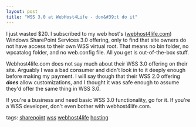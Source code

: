 ```yaml
---
layout: post
title: "WSS 3.0 at WebHost4Life - don&#39;t do it"
---
```


<p>I just wasted $20.  I subscribed to my web host's (<a href="http://www.webhost4life.com" target="_blank">webhost4life.com</a>) Windows SharePoint Services 3.0 offering, only to find that site owners do not have access to their own WSS virtual root.  That means no bin folder, no wpcatalog folder, and no web.config file.  All you get is out-of-the-box stuff.  </p>
  
<p>Webhost4life.com does not say much about their WSS 3.0 offering on their site.  Arguably I was a bad consumer and didn't look in to it deeply enough before making my payment.  I will say though that their WSS 2.0 offering <em><strong>does</strong></em> allow customizations, and I thought it was safe enough to assume they'd offer the same thing in WSS 3.0.  </p>
  
<p>If you're a business and need basic WSS 3.0 functionality, go for it.  If you're a WSS developer, don't even bother with webhost4life.com.</p>
  
<p class="tags">tags: <a href="http://technorati.com/tag/sharepoint" target="_blank" rel="tag">sharepoint</a> <a href="http://technorati.com/tag/wss" target="_blank" rel="tag">wss</a> <a href="http://technorati.com/tag/webhost4life" target="_blank" rel="tag">webhost4life</a> <a href="http://technorati.com/tag/hosting" target="_blank" rel="tag">hosting</a>  </p>
 
